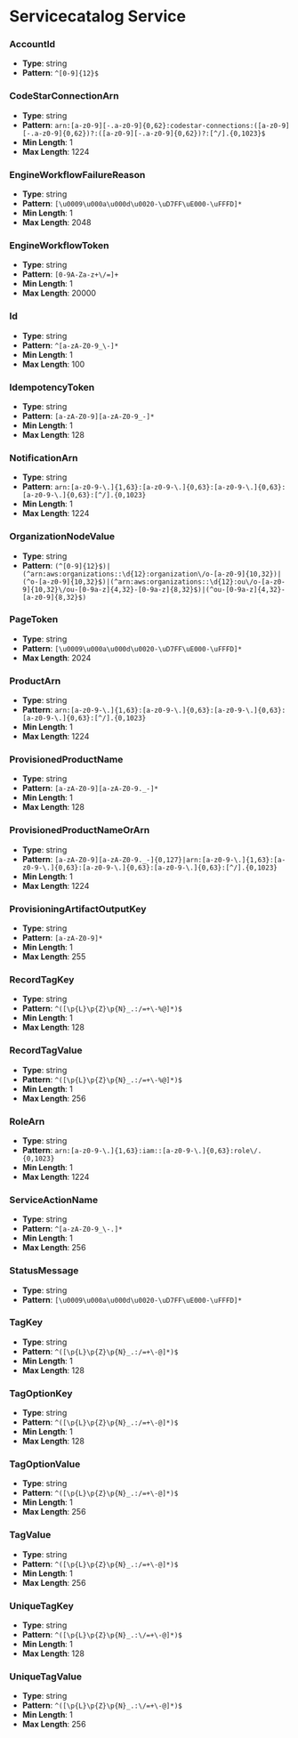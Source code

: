 # Servicecatalog Service

### AccountId
- **Type**: string
- **Pattern**: `^[0-9]{12}$`

### CodeStarConnectionArn
- **Type**: string
- **Pattern**: `arn:[a-z0-9][-.a-z0-9]{0,62}:codestar-connections:([a-z0-9][-.a-z0-9]{0,62})?:([a-z0-9][-.a-z0-9]{0,62})?:[^/].{0,1023}$`
- **Min Length**: 1
- **Max Length**: 1224

### EngineWorkflowFailureReason
- **Type**: string
- **Pattern**: `[\u0009\u000a\u000d\u0020-\uD7FF\uE000-\uFFFD]*`
- **Min Length**: 1
- **Max Length**: 2048

### EngineWorkflowToken
- **Type**: string
- **Pattern**: `[0-9A-Za-z+\/=]+`
- **Min Length**: 1
- **Max Length**: 20000

### Id
- **Type**: string
- **Pattern**: `^[a-zA-Z0-9_\-]*`
- **Min Length**: 1
- **Max Length**: 100

### IdempotencyToken
- **Type**: string
- **Pattern**: `[a-zA-Z0-9][a-zA-Z0-9_-]*`
- **Min Length**: 1
- **Max Length**: 128

### NotificationArn
- **Type**: string
- **Pattern**: `arn:[a-z0-9-\.]{1,63}:[a-z0-9-\.]{0,63}:[a-z0-9-\.]{0,63}:[a-z0-9-\.]{0,63}:[^/].{0,1023}`
- **Min Length**: 1
- **Max Length**: 1224

### OrganizationNodeValue
- **Type**: string
- **Pattern**: `(^[0-9]{12}$)|(^arn:aws:organizations::\d{12}:organization\/o-[a-z0-9]{10,32})|(^o-[a-z0-9]{10,32}$)|(^arn:aws:organizations::\d{12}:ou\/o-[a-z0-9]{10,32}\/ou-[0-9a-z]{4,32}-[0-9a-z]{8,32}$)|(^ou-[0-9a-z]{4,32}-[a-z0-9]{8,32}$)`

### PageToken
- **Type**: string
- **Pattern**: `[\u0009\u000a\u000d\u0020-\uD7FF\uE000-\uFFFD]*`
- **Max Length**: 2024

### ProductArn
- **Type**: string
- **Pattern**: `arn:[a-z0-9-\.]{1,63}:[a-z0-9-\.]{0,63}:[a-z0-9-\.]{0,63}:[a-z0-9-\.]{0,63}:[^/].{0,1023}`
- **Min Length**: 1
- **Max Length**: 1224

### ProvisionedProductName
- **Type**: string
- **Pattern**: `[a-zA-Z0-9][a-zA-Z0-9._-]*`
- **Min Length**: 1
- **Max Length**: 128

### ProvisionedProductNameOrArn
- **Type**: string
- **Pattern**: `[a-zA-Z0-9][a-zA-Z0-9._-]{0,127}|arn:[a-z0-9-\.]{1,63}:[a-z0-9-\.]{0,63}:[a-z0-9-\.]{0,63}:[a-z0-9-\.]{0,63}:[^/].{0,1023}`
- **Min Length**: 1
- **Max Length**: 1224

### ProvisioningArtifactOutputKey
- **Type**: string
- **Pattern**: `[a-zA-Z0-9]*`
- **Min Length**: 1
- **Max Length**: 255

### RecordTagKey
- **Type**: string
- **Pattern**: `^([\p{L}\p{Z}\p{N}_.:/=+\-%@]*)$`
- **Min Length**: 1
- **Max Length**: 128

### RecordTagValue
- **Type**: string
- **Pattern**: `^([\p{L}\p{Z}\p{N}_.:/=+\-%@]*)$`
- **Min Length**: 1
- **Max Length**: 256

### RoleArn
- **Type**: string
- **Pattern**: `arn:[a-z0-9-\.]{1,63}:iam::[a-z0-9-\.]{0,63}:role\/.{0,1023}`
- **Min Length**: 1
- **Max Length**: 1224

### ServiceActionName
- **Type**: string
- **Pattern**: `^[a-zA-Z0-9_\-.]*`
- **Min Length**: 1
- **Max Length**: 256

### StatusMessage
- **Type**: string
- **Pattern**: `[\u0009\u000a\u000d\u0020-\uD7FF\uE000-\uFFFD]*`

### TagKey
- **Type**: string
- **Pattern**: `^([\p{L}\p{Z}\p{N}_.:/=+\-@]*)$`
- **Min Length**: 1
- **Max Length**: 128

### TagOptionKey
- **Type**: string
- **Pattern**: `^([\p{L}\p{Z}\p{N}_.:/=+\-@]*)$`
- **Min Length**: 1
- **Max Length**: 128

### TagOptionValue
- **Type**: string
- **Pattern**: `^([\p{L}\p{Z}\p{N}_.:/=+\-@]*)$`
- **Min Length**: 1
- **Max Length**: 256

### TagValue
- **Type**: string
- **Pattern**: `^([\p{L}\p{Z}\p{N}_.:/=+\-@]*)$`
- **Min Length**: 1
- **Max Length**: 256

### UniqueTagKey
- **Type**: string
- **Pattern**: `^([\p{L}\p{Z}\p{N}_.:\/=+\-@]*)$`
- **Min Length**: 1
- **Max Length**: 128

### UniqueTagValue
- **Type**: string
- **Pattern**: `^([\p{L}\p{Z}\p{N}_.:\/=+\-@]*)$`
- **Min Length**: 1
- **Max Length**: 256

